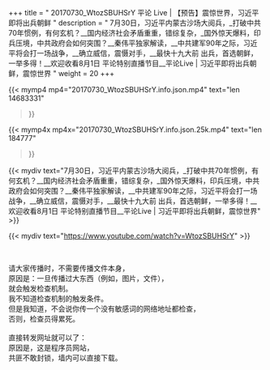 +++
title = " 20170730_WtozSBUHSrY 平论 Live | 【预告】震惊世界，习近平即将出兵朝鲜 "
description = " 7月30日，习近平内蒙古沙场大阅兵，_打破中共70年惯例，有何玄机？__国内经济社会矛盾重重，错综复杂，_国外惊天爆料，印兵压境，中共政府会如何突围？__秦伟平独家解读，__中共建军90年之际，习近平将会打一场战争，__确立威信，震慑对手，__最快十九大前 出兵，首选朝鲜，一举多得！__欢迎收看8月1日 平论特别直播节目__平论Live | 习近平即将出兵朝鲜，震惊世界 "
weight = 20
+++

{{< mymp4 mp4="20170730_WtozSBUHSrY.info.json.mp4" 
text="len 14683331"
>}}

{{< mymp4x  mp4x="20170730_WtozSBUHSrY.info.json.25k.mp4"
text="len 184777"
>}}


{{< mydiv text="7月30日，习近平内蒙古沙场大阅兵，_打破中共70年惯例，有何玄机？__国内经济社会矛盾重重，错综复杂，_国外惊天爆料，印兵压境，中共政府会如何突围？__秦伟平独家解读，__中共建军90年之际，习近平将会打一场战争，__确立威信，震慑对手，__最快十九大前 出兵，首选朝鲜，一举多得！__欢迎收看8月1日 平论特别直播节目__平论Live | 习近平即将出兵朝鲜，震惊世界" >}}
<br>

{{< mydiv text="https://www.youtube.com/watch?v=WtozSBUHSrY" >}}


<br>

请大家传播时，不需要传播文件本身，<br>
原因是：一旦传播过大东西（例如，图片，文件），<br>
就会触发检查机制。<br>
我不知道检查机制的触发条件。<br>
但是我知道，不会说你传一个没有敏感词的网络地址都检查，<br>
否则，检查员得累死。<br><br>
直接转发网址就可以了：<br>
原因是，这是程序员网站，<br>
共匪不敢封锁，墙内可以直接下载。


